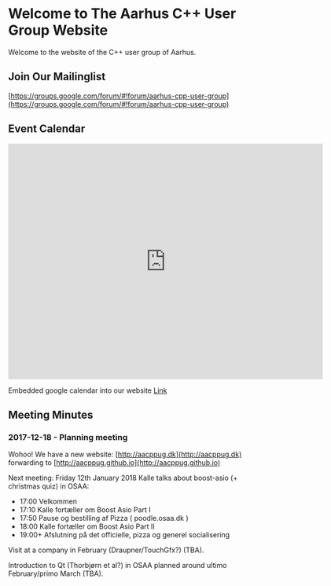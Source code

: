 # Welcome to The Aarhus C++ User Group Website
Welcome to the website of the C++ user group of Aarhus.

## Join Our Mailinglist
[https://groups.google.com/forum/#!forum/aarhus-cpp-user-group](https://groups.google.com/forum/#!forum/aarhus-cpp-user-group)

## Event Calendar

<iframe src="https://calendar.google.com/calendar/embed?bgcolor=%23F2F2F2&src=u62brl3hipkcaci6uhgee00s5g%40group.calendar.google.com&ctz=Europe%2FCopenhagen" style="border: 0" width="640" height="480" frameborder="0" scrolling="no"></iframe>

Embedded google calendar into our website [Link](https://calendar.google.com/calendar/embed?src=u62brl3hipkcaci6uhgee00s5g%40group.calendar.google.com&ctz=Europe%2FCopenhagen)

## Meeting Minutes

### 2017-12-18 - Planning meeting

Wohoo! We have a new website: [http://aacppug.dk](http://aacppug.dk) forwarding to [http://aacppug.github.io](http://aacppug.github.io)

Next meeting: Friday 12th January 2018
Kalle talks about boost-asio (+ christmas quiz) in OSAA:
  
  * 17:00 Velkommen
  * 17:10 Kalle fortæller om Boost Asio Part I
  * 17:50 Pause og bestilling af Pizza ( poodle.osaa.dk )
  * 18:00 Kalle fortæller om Boost Asio Part II
  * 19:00+ Afslutning på det officielle, pizza og generel socialisering

Visit at a company in February (Draupner/TouchGfx?) (TBA).

Introduction to Qt (Thorbjørn et al?) in OSAA planned around ultimo February/primo March (TBA).
